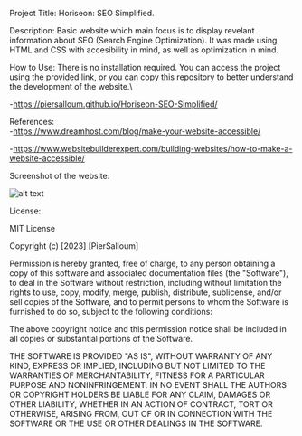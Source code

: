 Project Title: Horiseon: SEO Simplified.

Description: Basic website which main focus is to display revelant information about SEO (Search Engine Optimization). It was made using HTML and CSS with accesibility in mind, as well as optimization in mind. 

How to Use: There is no installation required. You can access the project using the provided link, or you can copy this repository to better understand the development of the website.\

-https://piersalloum.github.io/Horiseon-SEO-Simplified/

References:  
-https://www.dreamhost.com/blog/make-your-website-accessible/

-https://www.websitebuilderexpert.com/building-websites/how-to-make-a-website-accessible/

Screenshot of the website:

![alt text](./Screenshot_1.png)

License:

MIT License

Copyright (c) [2023] [PierSalloum]

Permission is hereby granted, free of charge, to any person obtaining a copy
of this software and associated documentation files (the "Software"), to deal
in the Software without restriction, including without limitation the rights
to use, copy, modify, merge, publish, distribute, sublicense, and/or sell
copies of the Software, and to permit persons to whom the Software is
furnished to do so, subject to the following conditions:

The above copyright notice and this permission notice shall be included in all
copies or substantial portions of the Software.

THE SOFTWARE IS PROVIDED "AS IS", WITHOUT WARRANTY OF ANY KIND, EXPRESS OR
IMPLIED, INCLUDING BUT NOT LIMITED TO THE WARRANTIES OF MERCHANTABILITY,
FITNESS FOR A PARTICULAR PURPOSE AND NONINFRINGEMENT. IN NO EVENT SHALL THE
AUTHORS OR COPYRIGHT HOLDERS BE LIABLE FOR ANY CLAIM, DAMAGES OR OTHER
LIABILITY, WHETHER IN AN ACTION OF CONTRACT, TORT OR OTHERWISE, ARISING FROM,
OUT OF OR IN CONNECTION WITH THE SOFTWARE OR THE USE OR OTHER DEALINGS IN THE
SOFTWARE.


